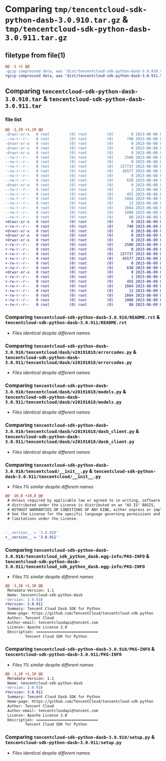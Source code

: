 # Comparing `tmp/tencentcloud-sdk-python-dasb-3.0.910.tar.gz` & `tmp/tencentcloud-sdk-python-dasb-3.0.911.tar.gz`

## filetype from file(1)

```diff
@@ -1 +1 @@
-gzip compressed data, was "dist/tencentcloud-sdk-python-dasb-3.0.910.tar", last modified: Thu Jun  8 09:08:19 2023, max compression
+gzip compressed data, was "dist/tencentcloud-sdk-python-dasb-3.0.911.tar", last modified: Fri Jun  9 02:17:15 2023, max compression
```

## Comparing `tencentcloud-sdk-python-dasb-3.0.910.tar` & `tencentcloud-sdk-python-dasb-3.0.911.tar`

### file list

```diff
@@ -1,19 +1,19 @@
-drwxr-xr-x   0 root         (0) root         (0)        0 2023-06-08 09:08:19.000000 tencentcloud-sdk-python-dasb-3.0.910/
--rw-r--r--   0 root         (0) root         (0)      740 2023-06-08 09:08:19.000000 tencentcloud-sdk-python-dasb-3.0.910/README.rst
-drwxr-xr-x   0 root         (0) root         (0)        0 2023-06-08 09:08:19.000000 tencentcloud-sdk-python-dasb-3.0.910/tencentcloud/
-drwxr-xr-x   0 root         (0) root         (0)        0 2023-06-08 09:08:19.000000 tencentcloud-sdk-python-dasb-3.0.910/tencentcloud/dasb/
-drwxr-xr-x   0 root         (0) root         (0)        0 2023-06-08 09:08:19.000000 tencentcloud-sdk-python-dasb-3.0.910/tencentcloud/dasb/v20191018/
--rw-r--r--   0 root         (0) root         (0)     2500 2023-06-08 09:08:19.000000 tencentcloud-sdk-python-dasb-3.0.910/tencentcloud/dasb/v20191018/errorcodes.py
--rw-r--r--   0 root         (0) root         (0)        0 2023-06-08 09:08:19.000000 tencentcloud-sdk-python-dasb-3.0.910/tencentcloud/dasb/v20191018/__init__.py
--rw-r--r--   0 root         (0) root         (0)   157737 2023-06-08 09:08:19.000000 tencentcloud-sdk-python-dasb-3.0.910/tencentcloud/dasb/v20191018/models.py
--rw-r--r--   0 root         (0) root         (0)    45577 2023-06-08 09:08:19.000000 tencentcloud-sdk-python-dasb-3.0.910/tencentcloud/dasb/v20191018/dasb_client.py
--rw-r--r--   0 root         (0) root         (0)        0 2023-06-08 09:08:19.000000 tencentcloud-sdk-python-dasb-3.0.910/tencentcloud/dasb/__init__.py
--rw-r--r--   0 root         (0) root         (0)      630 2023-06-08 09:08:19.000000 tencentcloud-sdk-python-dasb-3.0.910/tencentcloud/__init__.py
-drwxr-xr-x   0 root         (0) root         (0)        0 2023-06-08 09:08:19.000000 tencentcloud-sdk-python-dasb-3.0.910/tencentcloud_sdk_python_dasb.egg-info/
--rw-r--r--   0 root         (0) root         (0)        1 2023-06-08 09:08:19.000000 tencentcloud-sdk-python-dasb-3.0.910/tencentcloud_sdk_python_dasb.egg-info/dependency_links.txt
--rw-r--r--   0 root         (0) root         (0)      455 2023-06-08 09:08:19.000000 tencentcloud-sdk-python-dasb-3.0.910/tencentcloud_sdk_python_dasb.egg-info/SOURCES.txt
--rw-r--r--   0 root         (0) root         (0)     1664 2023-06-08 09:08:19.000000 tencentcloud-sdk-python-dasb-3.0.910/tencentcloud_sdk_python_dasb.egg-info/PKG-INFO
--rw-r--r--   0 root         (0) root         (0)       13 2023-06-08 09:08:19.000000 tencentcloud-sdk-python-dasb-3.0.910/tencentcloud_sdk_python_dasb.egg-info/top_level.txt
--rw-r--r--   0 root         (0) root         (0)     1664 2023-06-08 09:08:19.000000 tencentcloud-sdk-python-dasb-3.0.910/PKG-INFO
--rw-r--r--   0 root         (0) root         (0)     1008 2023-06-08 09:08:19.000000 tencentcloud-sdk-python-dasb-3.0.910/setup.py
--rw-r--r--   0 root         (0) root         (0)       88 2023-06-08 09:08:19.000000 tencentcloud-sdk-python-dasb-3.0.910/setup.cfg
+drwxr-xr-x   0 root         (0) root         (0)        0 2023-06-09 02:17:15.000000 tencentcloud-sdk-python-dasb-3.0.911/
+-rw-r--r--   0 root         (0) root         (0)      740 2023-06-09 02:17:15.000000 tencentcloud-sdk-python-dasb-3.0.911/README.rst
+drwxr-xr-x   0 root         (0) root         (0)        0 2023-06-09 02:17:15.000000 tencentcloud-sdk-python-dasb-3.0.911/tencentcloud/
+drwxr-xr-x   0 root         (0) root         (0)        0 2023-06-09 02:17:15.000000 tencentcloud-sdk-python-dasb-3.0.911/tencentcloud/dasb/
+drwxr-xr-x   0 root         (0) root         (0)        0 2023-06-09 02:17:15.000000 tencentcloud-sdk-python-dasb-3.0.911/tencentcloud/dasb/v20191018/
+-rw-r--r--   0 root         (0) root         (0)     2500 2023-06-09 02:17:15.000000 tencentcloud-sdk-python-dasb-3.0.911/tencentcloud/dasb/v20191018/errorcodes.py
+-rw-r--r--   0 root         (0) root         (0)        0 2023-06-09 02:17:15.000000 tencentcloud-sdk-python-dasb-3.0.911/tencentcloud/dasb/v20191018/__init__.py
+-rw-r--r--   0 root         (0) root         (0)   157737 2023-06-09 02:17:15.000000 tencentcloud-sdk-python-dasb-3.0.911/tencentcloud/dasb/v20191018/models.py
+-rw-r--r--   0 root         (0) root         (0)    45577 2023-06-09 02:17:15.000000 tencentcloud-sdk-python-dasb-3.0.911/tencentcloud/dasb/v20191018/dasb_client.py
+-rw-r--r--   0 root         (0) root         (0)        0 2023-06-09 02:17:15.000000 tencentcloud-sdk-python-dasb-3.0.911/tencentcloud/dasb/__init__.py
+-rw-r--r--   0 root         (0) root         (0)      630 2023-06-09 02:17:15.000000 tencentcloud-sdk-python-dasb-3.0.911/tencentcloud/__init__.py
+drwxr-xr-x   0 root         (0) root         (0)        0 2023-06-09 02:17:15.000000 tencentcloud-sdk-python-dasb-3.0.911/tencentcloud_sdk_python_dasb.egg-info/
+-rw-r--r--   0 root         (0) root         (0)        1 2023-06-09 02:17:15.000000 tencentcloud-sdk-python-dasb-3.0.911/tencentcloud_sdk_python_dasb.egg-info/dependency_links.txt
+-rw-r--r--   0 root         (0) root         (0)      455 2023-06-09 02:17:15.000000 tencentcloud-sdk-python-dasb-3.0.911/tencentcloud_sdk_python_dasb.egg-info/SOURCES.txt
+-rw-r--r--   0 root         (0) root         (0)     1664 2023-06-09 02:17:15.000000 tencentcloud-sdk-python-dasb-3.0.911/tencentcloud_sdk_python_dasb.egg-info/PKG-INFO
+-rw-r--r--   0 root         (0) root         (0)       13 2023-06-09 02:17:15.000000 tencentcloud-sdk-python-dasb-3.0.911/tencentcloud_sdk_python_dasb.egg-info/top_level.txt
+-rw-r--r--   0 root         (0) root         (0)     1664 2023-06-09 02:17:15.000000 tencentcloud-sdk-python-dasb-3.0.911/PKG-INFO
+-rw-r--r--   0 root         (0) root         (0)     1008 2023-06-09 02:17:15.000000 tencentcloud-sdk-python-dasb-3.0.911/setup.py
+-rw-r--r--   0 root         (0) root         (0)       88 2023-06-09 02:17:15.000000 tencentcloud-sdk-python-dasb-3.0.911/setup.cfg
```

### Comparing `tencentcloud-sdk-python-dasb-3.0.910/README.rst` & `tencentcloud-sdk-python-dasb-3.0.911/README.rst`

 * *Files identical despite different names*

### Comparing `tencentcloud-sdk-python-dasb-3.0.910/tencentcloud/dasb/v20191018/errorcodes.py` & `tencentcloud-sdk-python-dasb-3.0.911/tencentcloud/dasb/v20191018/errorcodes.py`

 * *Files identical despite different names*

### Comparing `tencentcloud-sdk-python-dasb-3.0.910/tencentcloud/dasb/v20191018/models.py` & `tencentcloud-sdk-python-dasb-3.0.911/tencentcloud/dasb/v20191018/models.py`

 * *Files identical despite different names*

### Comparing `tencentcloud-sdk-python-dasb-3.0.910/tencentcloud/dasb/v20191018/dasb_client.py` & `tencentcloud-sdk-python-dasb-3.0.911/tencentcloud/dasb/v20191018/dasb_client.py`

 * *Files identical despite different names*

### Comparing `tencentcloud-sdk-python-dasb-3.0.910/tencentcloud/__init__.py` & `tencentcloud-sdk-python-dasb-3.0.911/tencentcloud/__init__.py`

 * *Files 1% similar despite different names*

```diff
@@ -10,8 +10,8 @@
 # Unless required by applicable law or agreed to in writing, software
 # distributed under the License is distributed on an "AS IS" BASIS,
 # WITHOUT WARRANTIES OR CONDITIONS OF ANY KIND, either express or implied.
 # See the License for the specific language governing permissions and
 # limitations under the License.
 
 
-__version__ = '3.0.910'
+__version__ = '3.0.911'
```

### Comparing `tencentcloud-sdk-python-dasb-3.0.910/tencentcloud_sdk_python_dasb.egg-info/PKG-INFO` & `tencentcloud-sdk-python-dasb-3.0.911/tencentcloud_sdk_python_dasb.egg-info/PKG-INFO`

 * *Files 1% similar despite different names*

```diff
@@ -1,10 +1,10 @@
 Metadata-Version: 1.1
 Name: tencentcloud-sdk-python-dasb
-Version: 3.0.910
+Version: 3.0.911
 Summary: Tencent Cloud Dasb SDK for Python
 Home-page: https://github.com/TencentCloud/tencentcloud-sdk-python
 Author: Tencent Cloud
 Author-email: tencentcloudapi@tencent.com
 License: Apache License 2.0
 Description: ============================
         Tencent Cloud SDK for Python
```

### Comparing `tencentcloud-sdk-python-dasb-3.0.910/PKG-INFO` & `tencentcloud-sdk-python-dasb-3.0.911/PKG-INFO`

 * *Files 1% similar despite different names*

```diff
@@ -1,10 +1,10 @@
 Metadata-Version: 1.1
 Name: tencentcloud-sdk-python-dasb
-Version: 3.0.910
+Version: 3.0.911
 Summary: Tencent Cloud Dasb SDK for Python
 Home-page: https://github.com/TencentCloud/tencentcloud-sdk-python
 Author: Tencent Cloud
 Author-email: tencentcloudapi@tencent.com
 License: Apache License 2.0
 Description: ============================
         Tencent Cloud SDK for Python
```

### Comparing `tencentcloud-sdk-python-dasb-3.0.910/setup.py` & `tencentcloud-sdk-python-dasb-3.0.911/setup.py`

 * *Files identical despite different names*

